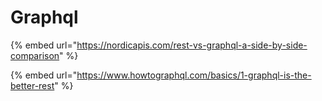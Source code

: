 # Graphql

{% embed url="https://nordicapis.com/rest-vs-graphql-a-side-by-side-comparison" %}

{% embed url="https://www.howtographql.com/basics/1-graphql-is-the-better-rest" %}
